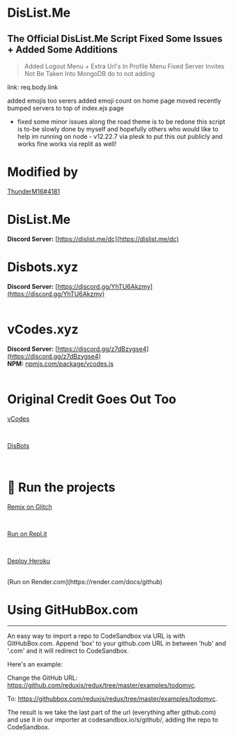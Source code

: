 # DisList.Me
The Official DisList.Me Script Fixed Some Issues + Added Some Additions
---
> Added Logout Menu + Extra Url's In Profile Menu
Fixed Server Invites Not Be Taken Into MongoDB do to not adding 

link: req.body.link

added emojis too serers
added emoji count on home page
moved recently bumped servers to top of index.ejs page
+ fixed some minor issues along the road theme is to be redone this script is to-be slowly done by myself and hopefully others who would like to help im running on node - v12.22.7 via plesk to put this out publicly and works fine works via replit as well!

# Modified by
<a href="https://dislist.me/user/676195747904880690">ThunderM16#4181</a><br>

# DisList.Me
**Discord Server:** [https://dislist.me/dc](https://dislist.me/dc)
# Disbots.xyz
**Discord Server:** [https://discord.gg/YhTU6Akzmy](https://discord.gg/YhTU6Akzmy)<br>
<br>
# vCodes.xyz
**Discord Server:** [https://discord.gg/z7dBzygse4](https://discord.gg/z7dBzygse4)<br>
**NPM:** [npmjs.com/package/vcodes.js](https://www.npmjs.com/package/vcodes.js)<br>
<br>

# Original Credit Goes Out Too
[vCodes](https://vcodes.xyz/)

<br>

[DisBots](https://disbots.xyz/)

<br>

# 💨 Run the projects

[Remix on Glitch](https://glitch.com/edit/#!/import/github.com/DisList-Me/wip-dislistme)

<br>

[Run on Repl.it](https://repl.it/github.com/DisList-Me/wip-dislistme)

<br>

[Deploy Heroku](https://heroku.com/deploy?template=https://github.com/DisList-Me/wip-dislistme)

<br>
[Run on Render.com](https://render.com/docs/github)

<br>

# Using GitHubBox.com
--- 
An easy way to import a repo to CodeSandbox via URL is with GitHubBox.com. Append 'box' to your github.com URL in between 'hub' and '.com' and it will redirect to CodeSandbox.

Here's an example:

Change the GitHub URL: https://github.com/reduxjs/redux/tree/master/examples/todomvc.

To: https://githubbox.com/reduxjs/redux/tree/master/examples/todomvc.

The result is we take the last part of the url (everything after github.com) and use it in our importer at codesandbox.io/s/github/, adding the repo to CodeSandbox.
